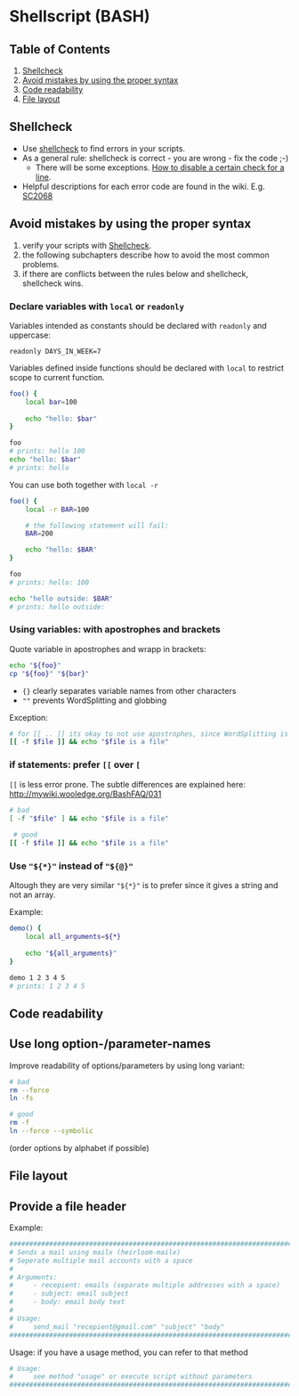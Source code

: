 # Shellscript (BASH)

## Table of Contents

1. [Shellcheck](#shellcheck)
1. [Avoid mistakes by using the proper syntax](#avoid-mistakes-by-using-the–proper-syntax)
1. [Code readability](#code-readability)
1. [File layout](#file-layout)

## Shellcheck

* Use [shellcheck](https://github.com/koalaman/shellcheck) to find errors in your scripts.
* As a general rule: shellcheck is correct - you are wrong - fix the code ;-)
    * There will be some exceptions. [How to disable a certain check for a line](https://github.com/koalaman/shellcheck/wiki/Ignore).
* Helpful descriptions for each error code are found in the wiki. E.g. [SC2068](https://github.com/koalaman/shellcheck/wiki/SC2068)

## Avoid mistakes by using the proper syntax

1. verify your scripts with [Shellcheck](#shellcheck). 
1. the following subchapters describe how to avoid the most common problems.
1. if there are conflicts between the rules below and shellcheck, shellcheck wins. 

### Declare variables with `local` or `readonly`

Variables intended as constants should be declared with `readonly` and uppercase:

    readonly DAYS_IN_WEEK=7

Variables defined inside functions should be declared with `local` to restrict scope to current function.

```bash
foo() {
    local bar=100
    
    echo "hello: $bar"
}

foo 
# prints: hello 100
echo "hello: $bar" 
# prints: hello
```

You can use both together with `local -r`

```bash
foo() {
    local -r BAR=100

    # the following statement will fail:
    BAR=200

    echo "hello: $BAR"
}

foo 
# prints: hello: 100

echo "hello outside: $BAR" 
# prints: hello outside:
```

### Using variables: with apostrophes and brackets

Quote variable in apostrophes and wrapp in brackets:

```bash
echo "${foo}"
cp "${foo}" "${bar}"
```

* `{}` clearly separates variable names from other characters
* `""` prevents WordSplitting and globbing

Exception:

```bash
# for [[ .. ]] its okay to not use apostrophes, since WordSplitting is disabled.
[[ -f $file ]] && echo "$file is a file"
```

### if statements: prefer `[[` over `[`

`[[` is less error prone. The subtle differences are explained here: http://mywiki.wooledge.org/BashFAQ/031

```bash
# bad
[ -f "$file" ] && echo "$file is a file"
 
 # good
[[ -f $file ]] && echo "$file is a file"
```

### Use `"${*}"` instead of `"${@}"`

Altough they are very similar `"${*}"` is to prefer since it gives a string and not an array.

Example:

```bash
demo() {
    local all_arguments=${*}
    
    echo "${all_arguments}"
}

demo 1 2 3 4 5
# prints: 1 2 3 4 5
```

## Code readability

## Use long option-/parameter-names


Improve readability of options/parameters by using long variant:

```bash
# bad
rm --force
ln -fs

# good
rm -f
ln --force --symbolic
```

(order options by alphabet if possible)

## File layout

## Provide a file header

Example:

```bash
########################################################################
# Sends a mail using mailx (heirloom-mailx)
# Seperate multiple mail accounts with a space
#
# Arguments:
#     - recepient: emails (separate multiple addresses with a space)
#     - subject: email subject
#     - body: email body text
#
# Usage:
#     send_mail "recepient@gmail.com" "subject" "body"
########################################################################
```
 
Usage: if you have a usage method, you can refer to that method 

```bash
# Usage:
#     see method "usage" or execute script without parameters
########################################################################
```




